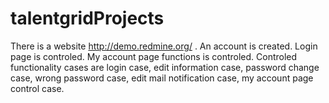 # talentgridProjects

There is a website http://demo.redmine.org/ .
An account is created.
Login page is controled. 
My account page functions is controled.
Controled functionality cases are login case, edit information case, password change case, wrong password case, edit mail notification case, my account page control case.
